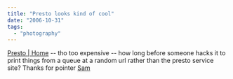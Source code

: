 ```yaml
---
title: "Presto looks kind of cool"
date: "2006-10-31"
tags: 
  - "photography"
---
```


[Presto | Home](http://www.presto.com/index.aspx "Presto | Home") -- tho too expensive -- how long before someone hacks it to print things from a queue at a random url rather than the presto service site? Thanks for pointer [Sam](http://www.bluecross.org.uk/web/site/Memorial/Memorials/SamHobson.asp)
